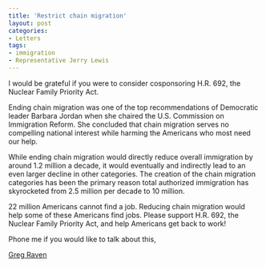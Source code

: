 ```yaml
---
title: 'Restrict chain migration'
layout: post
categories:
- Letters
tags:
- immigration
- Representative Jerry Lewis
---
```


I would be grateful if you were to consider cosponsoring H.R. 692, the Nuclear Family Priority Act.  
  
Ending chain migration was one of the top recommendations of Democratic leader Barbara Jordan when she chaired the U.S. Commission on Immigration Reform. She concluded that chain migration serves no compelling national interest while harming the Americans who most need our help.

While ending chain migration would directly reduce overall immigration by around 1.2 million a decade, it would eventually and indirectly lead to an even larger decline in other categories. The creation of the chain migration categories has been the primary reason total authorized immigration has skyrocketed from 2.5 million per decade to 10 million.

22 million Americans cannot find a job. Reducing chain migration would help some of these Americans find jobs. Please support H.R. 692, the Nuclear Family Priority Act, and help Americans get back to work!

Phone me if you would like to talk about this,

[Greg Raven](https://www.gregraven.org/)
